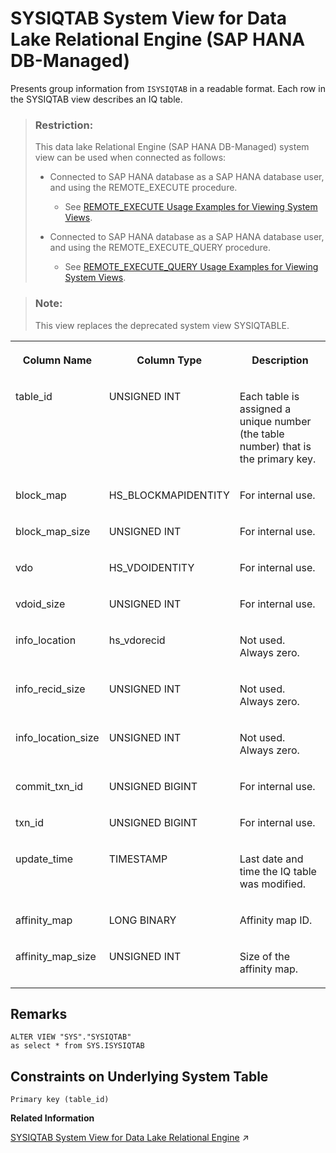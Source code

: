 <!-- loioa36fd876b1164cdb8100fe41c2b8fd61 -->

# SYSIQTAB System View for Data Lake Relational Engine \(SAP HANA DB-Managed\)

Presents group information from `ISYSIQTAB` in a readable format. Each row in the SYSIQTAB view describes an IQ table.



> ### Restriction:  
> This data lake Relational Engine \(SAP HANA DB-Managed\) system view can be used when connected as follows:
> 
> -   Connected to SAP HANA database as a SAP HANA database user, and using the REMOTE\_EXECUTE procedure.
> 
>     -   See [REMOTE\_EXECUTE Usage Examples for Viewing System Views](remote-execute-usage-examples-for-viewing-system-views-8b235c7.md).
> 
> -   Connected to SAP HANA database as a SAP HANA database user, and using the REMOTE\_EXECUTE\_QUERY procedure.
> 
>     -   See [REMOTE\_EXECUTE\_QUERY Usage Examples for Viewing System Views](remote-execute-query-usage-examples-for-viewing-system-views-ada51c0.md).



> ### Note:  
> This view replaces the deprecated system view SYSIQTABLE.


<table>
<tr>
<th valign="top" rowspan="1">

Column Name



</th>
<th valign="top" rowspan="1">

Column Type



</th>
<th valign="top" rowspan="1">

Description



</th>
</tr>
<tr>
<td valign="top" rowspan="1">

table\_id



</td>
<td valign="top" rowspan="1">

UNSIGNED INT



</td>
<td valign="top" rowspan="1">

Each table is assigned a unique number \(the table number\) that is the primary key.



</td>
</tr>
<tr>
<td valign="top" rowspan="1">

block\_map



</td>
<td valign="top" rowspan="1">

HS\_BLOCKMAPIDENTITY



</td>
<td valign="top" rowspan="1">

For internal use.



</td>
</tr>
<tr>
<td valign="top" rowspan="1">

block\_map\_size



</td>
<td valign="top" rowspan="1">

UNSIGNED INT



</td>
<td valign="top" rowspan="1">

For internal use.



</td>
</tr>
<tr>
<td valign="top" rowspan="1">

vdo



</td>
<td valign="top" rowspan="1">

HS\_VDOIDENTITY



</td>
<td valign="top" rowspan="1">

For internal use.



</td>
</tr>
<tr>
<td valign="top" rowspan="1">

vdoid\_size



</td>
<td valign="top" rowspan="1">

UNSIGNED INT



</td>
<td valign="top" rowspan="1">

For internal use.



</td>
</tr>
<tr>
<td valign="top" rowspan="1">

info\_location



</td>
<td valign="top" rowspan="1">

hs\_vdorecid



</td>
<td valign="top" rowspan="1">

Not used. Always zero.



</td>
</tr>
<tr>
<td valign="top" rowspan="1">

info\_recid\_size



</td>
<td valign="top" rowspan="1">

UNSIGNED INT



</td>
<td valign="top" rowspan="1">

Not used. Always zero.



</td>
</tr>
<tr>
<td valign="top" rowspan="1">

info\_location\_size



</td>
<td valign="top" rowspan="1">

UNSIGNED INT



</td>
<td valign="top" rowspan="1">

Not used. Always zero.



</td>
</tr>
<tr>
<td valign="top" rowspan="1">

commit\_txn\_id



</td>
<td valign="top" rowspan="1">

UNSIGNED BIGINT



</td>
<td valign="top" rowspan="1">

For internal use.



</td>
</tr>
<tr>
<td valign="top" rowspan="1">

txn\_id



</td>
<td valign="top" rowspan="1">

UNSIGNED BIGINT



</td>
<td valign="top" rowspan="1">

For internal use.



</td>
</tr>
<tr>
<td valign="top" rowspan="1">

update\_time



</td>
<td valign="top" rowspan="1">

TIMESTAMP



</td>
<td valign="top" rowspan="1">

Last date and time the IQ table was modified.



</td>
</tr>
<tr>
<td valign="top">

affinity\_map



</td>
<td valign="top">

LONG BINARY



</td>
<td valign="top">

Affinity map ID.



</td>
</tr>
<tr>
<td valign="top">

affinity\_map\_size



</td>
<td valign="top" rowspan="1">

UNSIGNED INT



</td>
<td valign="top">

Size of the affinity map.



</td>
</tr>
</table>



<a name="loioa36fd876b1164cdb8100fe41c2b8fd61__section_krt_4tj_wrb"/>

## Remarks

```
ALTER VIEW "SYS"."SYSIQTAB"
as select * from SYS.ISYSIQTAB
```



<a name="loioa36fd876b1164cdb8100fe41c2b8fd61__section_i2w_ptj_wrb"/>

## Constraints on Underlying System Table

```
Primary key (table_id)
```

**Related Information**  


[SYSIQTAB System View for Data Lake Relational Engine](https://help.sap.com/viewer/19b3964099384f178ad08f2d348232a9/2023_1_QRC/en-US/a5d13c7c84f21015b250b3f01079ca24.html "Presents group information from ISYSIQTAB in a readable format. Each row in the SYSIQTAB view describes an IQ table.") :arrow_upper_right:

